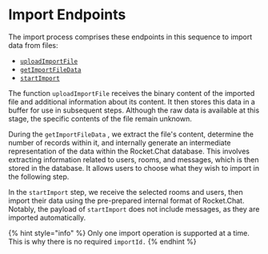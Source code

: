 # Import Endpoints

The import process comprises these endpoints in this sequence to import data from files:&#x20;

* &#x20;[`uploadImportFile`](upload-import-file.md)
* [`getImportFileData`](get-import-file-data.md)&#x20;
* [`startImport`](start-import.md)&#x20;

The function `uploadImportFile` receives the binary content of the imported file and additional information about its content. It then stores this data in a buffer for use in subsequent steps. Although the raw data is available at this stage, the specific contents of the file remain unknown.

During the `getImportFileData` , we extract the file's content, determine the number of records within it, and internally generate an intermediate representation of the data within the Rocket.Chat database. This involves extracting information related to users, rooms, and messages, which is then stored in the database. It allows users to choose what they wish to import in the following step.

In the `startImport` step, we receive the selected rooms and users, then import their data using the pre-prepared internal format of Rocket.Chat. Notably, the payload of `startImport` does not include messages, as they are imported automatically.

{% hint style="info" %}
Only one import operation is supported at a time. This is why there is no required `importId.`&#x20;
{% endhint %}
